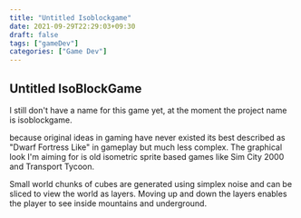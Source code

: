 ```yaml
---
title: "Untitled Isoblockgame"
date: 2021-09-29T22:29:03+09:30
draft: false
tags: ["gameDev"]
categories: ["Game Dev"]
---
```


## Untitled IsoBlockGame

I still don't have a name for this game yet,
at the moment the project name is isoblockgame.

because original ideas in gaming have never
existed its best described as "Dwarf Fortress
Like" in gameplay but much less complex. 
The graphical look I'm aiming for is old 
isometric sprite based games like Sim City 
2000 and Transport Tycoon. 

Small world chunks of cubes are generated 
using simplex noise and can be sliced to view 
the world as layers. Moving up and down the 
layers enables the player to see inside 
mountains and underground. 
      
